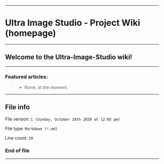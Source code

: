 
***

# Ultra Image Studio - Project Wiki (homepage)

***

## Welcome to the Ultra-Image-Studio wiki!

***

### Featured articles:

> * None, at the moment.

***

## File info

File version: `1 (Sunday, October 18th 2020 at 12:05 pm)`

File type: `Markdown (*.md)`

Line count: `29`

### End of file

***
